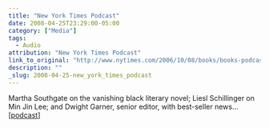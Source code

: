 ```yaml
---
title: "New York Times Podcast"
date: 2008-04-25T23:29:00-05:00
category: ["Media"]
tags:
  - Audio
attribution: "New York Times Podcast"
link_to_original: "http://www.nytimes.com/2006/10/08/books/books-podcast-archive.html?_r=1&scp=3&sq=%22min%20jin%20lee%22&st=cse&oref=slogin"
description: ""
_slug: 2008-04-25-new_york_times_podcast
---
```


Martha Southgate on the vanishing black literary novel; Liesl Schillinger on Min Jin Lee; and Dwight Garner, senior editor, with best-seller news… [[podcast](http://podcasts.nytimes.com/podcasts/2007/06/29/30bookupdate.mp3 "podcast")]
